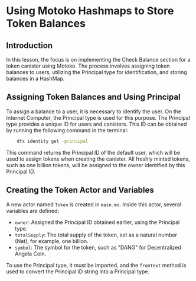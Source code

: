 # Using Motoko Hashmaps to Store Token Balances

## Introduction

In this lesson, the focus is on implementing the Check Balance section for a token canister using Motoko. The process involves assigning token balances to users, utilizing the Principal type for identification, and storing balances in a HashMap.

## Assigning Token Balances and Using Principal

To assign a balance to a user, it is necessary to identify the user. On the Internet Computer, the Principal type is used for this purpose. The Principal type provides a unique ID for users and canisters. This ID can be obtained by running the following command in the terminal:

```bash
    dfx identity get -principal
```

This command returns the Principal ID of the default user, which will be used to assign tokens when creating the canister. All freshly minted tokens, such as one billion tokens, will be assigned to the owner identified by this Principal ID.

## Creating the Token Actor and Variables

A new actor named `Token` is created in `main.mo`. Inside this actor, several variables are defined:

- `owner`: Assigned the Principal ID obtained earlier, using the Principal type.
- `totalSupply`: The total supply of the token, set as a natural number (Nat), for example, one billion.
- `symbol`: The symbol for the token, such as "DANG" for Decentralized Angela Coin.

To use the Principal type, it must be imported, and the `fromText` method is used to convert the Principal ID string into a Principal type.
